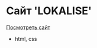 <h1>Сайт 'LOKALISE'</h1>
<a href="[inziliaziganshina.github.io/lokalise/](https://inziliaziganshina.github.io/lokalise/)https://inziliaziganshina.github.io/lokalise/">Посмотреть сайт</a>
<ul>
  <li>html, css</li>
</ul>

